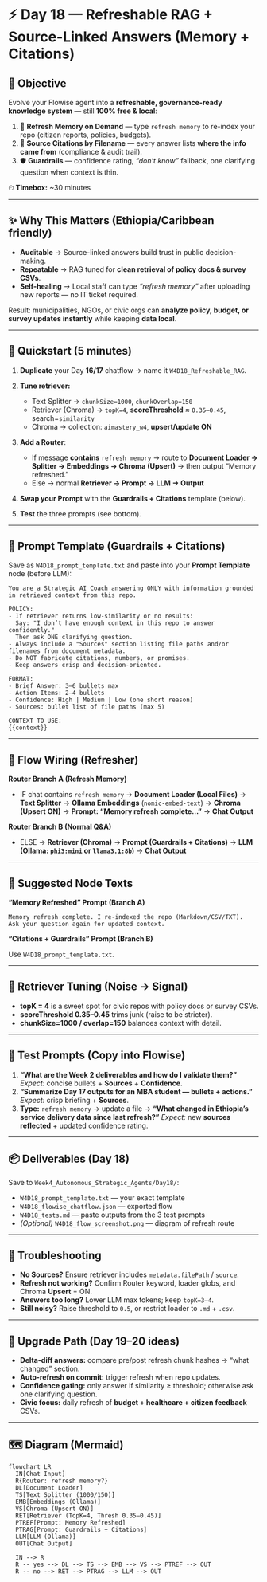 # ⚡️ Day 18 — Refreshable RAG + Source-Linked Answers (Memory + Citations)

## 🎯 Objective

Evolve your Flowise agent into a **refreshable, governance-ready knowledge system** — still **100% free & local**:

1. 🔄 **Refresh Memory on Demand** — type `refresh memory` to re-index your repo (citizen reports, policies, budgets).
2. 📎 **Source Citations by Filename** — every answer lists **where the info came from** (compliance & audit trail).
3. 🛡 **Guardrails** — confidence rating, *“don’t know”* fallback, one clarifying question when context is thin.

⏱ **Timebox:** \~30 minutes

---

## ✨ Why This Matters (Ethiopia/Caribbean friendly)

* **Auditable** → Source-linked answers build trust in public decision-making.
* **Repeatable** → RAG tuned for **clean retrieval of policy docs & survey CSVs**.
* **Self-healing** → Local staff can type *“refresh memory”* after uploading new reports — no IT ticket required.

Result: municipalities, NGOs, or civic orgs can **analyze policy, budget, or survey updates instantly** while keeping **data local**.

---

## 🧪 Quickstart (5 minutes)

1. **Duplicate** your Day **16/17** chatflow → name it `W4D18_Refreshable_RAG`.
2. **Tune retriever:**

   * Text Splitter → `chunkSize=1000`, `chunkOverlap=150`
   * Retriever (Chroma) → `topK=4`, **scoreThreshold** ≈ `0.35–0.45`, search=`similarity`
   * Chroma → collection: `aimastery_w4`, **upsert/update ON**
3. **Add a Router**:

   * If message **contains** `refresh memory` → route to **Document Loader → Splitter → Embeddings → Chroma (Upsert)** → then output “Memory refreshed.”
   * Else → normal **Retriever → Prompt → LLM → Output**
4. **Swap your Prompt** with the **Guardrails + Citations** template (below).
5. **Test** the three prompts (see bottom).

---

## 🧠 Prompt Template (Guardrails + Citations)

Save as `W4D18_prompt_template.txt` and paste into your **Prompt Template** node (before LLM):

```
You are a Strategic AI Coach answering ONLY with information grounded in retrieved context from this repo.

POLICY:
- If retriever returns low-similarity or no results:
  Say: "I don’t have enough context in this repo to answer confidently."
  Then ask ONE clarifying question.
- Always include a "Sources" section listing file paths and/or filenames from document metadata.
- Do NOT fabricate citations, numbers, or promises.
- Keep answers crisp and decision-oriented.

FORMAT:
- Brief Answer: 3–6 bullets max
- Action Items: 2–4 bullets
- Confidence: High | Medium | Low (one short reason)
- Sources: bullet list of file paths (max 5)

CONTEXT TO USE:
{{context}}
```

---

## 🧩 Flow Wiring (Refresher)

**Router Branch A (Refresh Memory)**

* IF chat contains `refresh memory`
  → **Document Loader (Local Files)**
  → **Text Splitter**
  → **Ollama Embeddings** (`nomic-embed-text`)
  → **Chroma (Upsert ON)**
  → **Prompt: “Memory refresh complete…”**
  → **Chat Output**

**Router Branch B (Normal Q\&A)**

* ELSE
  → **Retriever (Chroma)**
  → **Prompt (Guardrails + Citations)**
  → **LLM (Ollama: `phi3:mini` or `llama3.1:8b`)**
  → **Chat Output**

---

## 🧱 Suggested Node Texts

**“Memory Refreshed” Prompt (Branch A)**

```
Memory refresh complete. I re-indexed the repo (Markdown/CSV/TXT).
Ask your question again for updated context.
```

**“Citations + Guardrails” Prompt (Branch B)**

Use `W4D18_prompt_template.txt`.

---

## 🔧 Retriever Tuning (Noise → Signal)

* **topK = 4** is a sweet spot for civic repos with policy docs or survey CSVs.
* **scoreThreshold 0.35–0.45** trims junk (raise to be stricter).
* **chunkSize=1000 / overlap=150** balances context with detail.

---

## 🧪 Test Prompts (Copy into Flowise)

1. **“What are the Week 2 deliverables and how do I validate them?”**
   *Expect:* concise bullets + **Sources** + **Confidence**.
2. **“Summarize Day 17 outputs for an MBA student — bullets + actions.”**
   *Expect:* crisp briefing + **Sources**.
3. **Type:** `refresh memory` → update a file →
   **“What changed in Ethiopia’s service delivery data since last refresh?”**
   *Expect:* new **sources reflected** + updated confidence rating.

---

## 📦 Deliverables (Day 18)

Save to `Week4_Autonomous_Strategic_Agents/Day18/`:

* `W4D18_prompt_template.txt` — your exact template
* `W4D18_flowise_chatflow.json` — exported flow
* `W4D18_tests.md` — paste outputs from the 3 test prompts
* *(Optional)* `W4D18_flow_screenshot.png` — diagram of refresh route

---

## 🧰 Troubleshooting

* **No Sources?** Ensure retriever includes `metadata.filePath` / `source`.
* **Refresh not working?** Confirm Router keyword, loader globs, and Chroma **Upsert** = ON.
* **Answers too long?** Lower LLM max tokens; keep `topK=3–4`.
* **Still noisy?** Raise threshold to `0.5`, or restrict loader to `.md` + `.csv`.

---

## 🧭 Upgrade Path (Day 19–20 ideas)

* **Delta-diff answers:** compare pre/post refresh chunk hashes → “what changed” section.
* **Auto-refresh on commit:** trigger refresh when repo updates.
* **Confidence gating:** only answer if similarity ≥ threshold; otherwise ask one clarifying question.
* **Civic focus:** daily refresh of **budget + healthcare + citizen feedback** CSVs.

---

## 🗺 Diagram (Mermaid)

```mermaid
flowchart LR
  IN[Chat Input]
  R{Router: refresh memory?}
  DL[Document Loader]
  TS[Text Splitter (1000/150)]
  EMB[Embeddings (Ollama)]
  VS[Chroma (Upsert ON)]
  RET[Retriever (TopK=4, Thresh 0.35–0.45)]
  PTREF[Prompt: Memory Refreshed]
  PTRAG[Prompt: Guardrails + Citations]
  LLM[LLM (Ollama)]
  OUT[Chat Output]

  IN --> R
  R -- yes --> DL --> TS --> EMB --> VS --> PTREF --> OUT
  R -- no --> RET --> PTRAG --> LLM --> OUT
```


